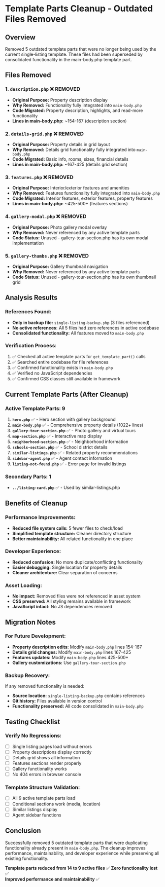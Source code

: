 # Template Parts Cleanup - Outdated Files Removed

## Overview
Removed 5 outdated template parts that were no longer being used by the current single-listing template. These files had been superseded by consolidated functionality in the main-body.php template part.

## Files Removed

### 1. **`description.php`** ❌ REMOVED
- **Original Purpose:** Property description display
- **Why Removed:** Functionality fully integrated into `main-body.php`
- **Code Migrated:** Property description, highlights, and read-more functionality
- **Lines in main-body.php:** ~154-167 (description section)

### 2. **`details-grid.php`** ❌ REMOVED  
- **Original Purpose:** Property details in grid layout
- **Why Removed:** Details grid functionality fully integrated into `main-body.php`
- **Code Migrated:** Basic info, rooms, sizes, financial details
- **Lines in main-body.php:** ~167-425 (details grid section)

### 3. **`features.php`** ❌ REMOVED
- **Original Purpose:** Interior/exterior features and amenities
- **Why Removed:** Features functionality fully integrated into `main-body.php`  
- **Code Migrated:** Interior features, exterior features, property features
- **Lines in main-body.php:** ~425-500+ (features sections)

### 4. **`gallery-modal.php`** ❌ REMOVED
- **Original Purpose:** Photo gallery modal overlay
- **Why Removed:** Never referenced by any active template parts
- **Code Status:** Unused - gallery-tour-section.php has its own modal implementation

### 5. **`gallery-thumbs.php`** ❌ REMOVED
- **Original Purpose:** Gallery thumbnail navigation
- **Why Removed:** Never referenced by any active template parts  
- **Code Status:** Unused - gallery-tour-section.php has its own thumbnail grid

## Analysis Results

### References Found:
- **Only in backup file:** `single-listing-backup.php` (3 files referenced)
- **No active references:** All 5 files had zero references in active codebase
- **Consolidated functionality:** All features moved to `main-body.php`

### Verification Process:
1. ✅ Checked all active template parts for `get_template_part()` calls
2. ✅ Searched entire codebase for file references  
3. ✅ Confirmed functionality exists in `main-body.php`
4. ✅ Verified no JavaScript dependencies
5. ✅ Confirmed CSS classes still available in framework

## Current Template Parts (After Cleanup)

### **Active Template Parts: 9**

1. **`hero.php`** ✅ - Hero section with gallery background
2. **`main-body.php`** ✅ - Comprehensive property details (1022+ lines)
3. **`gallery-tour-section.php`** ✅ - Photo gallery and virtual tours
4. **`map-section.php`** ✅ - Interactive map display
5. **`neighborhood-section.php`** ✅ - Neighborhood information  
6. **`schools-section.php`** ✅ - School district details
7. **`similar-listings.php`** ✅ - Related property recommendations
8. **`sidebar-agent.php`** ✅ - Agent contact information
9. **`listing-not-found.php`** ✅ - Error page for invalid listings

### **Secondary Parts: 1**
- **`../listing-card.php`** ✅ - Used by similar-listings.php

## Benefits of Cleanup

### **Performance Improvements:**
- **Reduced file system calls:** 5 fewer files to check/load
- **Simplified template structure:** Cleaner directory structure
- **Better maintainability:** All related functionality in one place

### **Developer Experience:**
- **Reduced confusion:** No more duplicate/conflicting functionality
- **Easier debugging:** Single location for property details
- **Cleaner architecture:** Clear separation of concerns

### **Asset Loading:**
- **No impact:** Removed files were not referenced in asset system
- **CSS preserved:** All styling remains available in framework
- **JavaScript intact:** No JS dependencies removed

## Migration Notes

### **For Future Development:**
- **Property description edits:** Modify `main-body.php` lines 154-167
- **Details grid changes:** Modify `main-body.php` lines 167-425  
- **Features updates:** Modify `main-body.php` lines 425-500+
- **Gallery customizations:** Use `gallery-tour-section.php`

### **Backup Recovery:**
If any removed functionality is needed:
- **Source location:** `single-listing-backup.php` contains references
- **Git history:** Files available in version control
- **Functionality preserved:** All code consolidated in `main-body.php`

## Testing Checklist

### **Verify No Regressions:**
- [ ] Single listing pages load without errors
- [ ] Property descriptions display correctly  
- [ ] Details grid shows all information
- [ ] Features sections render properly
- [ ] Gallery functionality works
- [ ] No 404 errors in browser console

### **Template Structure Validation:**
- [ ] All 9 active template parts load
- [ ] Conditional sections work (media, location)
- [ ] Similar listings display
- [ ] Agent sidebar functions

## Conclusion

Successfully removed 5 outdated template parts that were duplicating functionality already present in `main-body.php`. The cleanup improves performance, maintainability, and developer experience while preserving all existing functionality.

**Template parts reduced from 14 to 9 active files** ✅
**Zero functionality lost** ✅  
**Improved performance and maintainability** ✅
